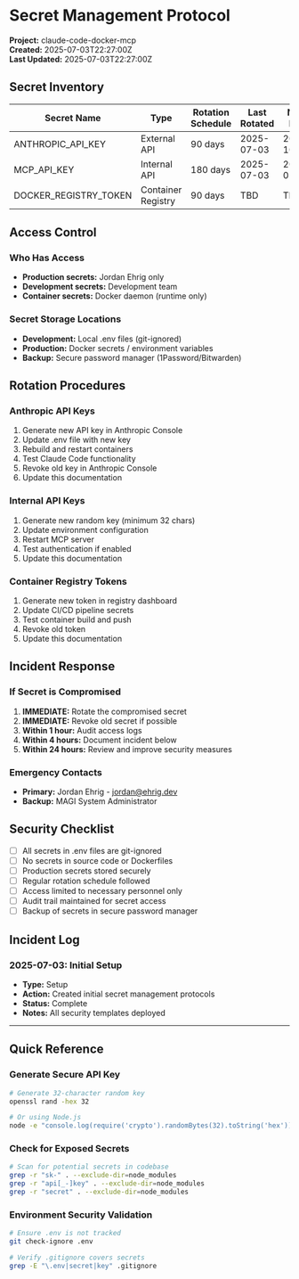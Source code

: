 # Secret Management Protocol

**Project:** claude-code-docker-mcp  
**Created:** 2025-07-03T22:27:00Z  
**Last Updated:** 2025-07-03T22:27:00Z  

## Secret Inventory

| Secret Name | Type | Rotation Schedule | Last Rotated | Next Due | Owner |
|-------------|------|------------------|---------------|----------|--------|
| ANTHROPIC_API_KEY | External API | 90 days | 2025-07-03 | 2025-10-01 | Jordan |
| MCP_API_KEY | Internal API | 180 days | 2025-07-03 | 2026-01-01 | Jordan |
| DOCKER_REGISTRY_TOKEN | Container Registry | 90 days | TBD | TBD | Jordan |

## Access Control

### Who Has Access
- **Production secrets:** Jordan Ehrig only
- **Development secrets:** Development team
- **Container secrets:** Docker daemon (runtime only)

### Secret Storage Locations
- **Development:** Local .env files (git-ignored)
- **Production:** Docker secrets / environment variables
- **Backup:** Secure password manager (1Password/Bitwarden)

## Rotation Procedures

### Anthropic API Keys
1. Generate new API key in Anthropic Console
2. Update .env file with new key
3. Rebuild and restart containers
4. Test Claude Code functionality
5. Revoke old key in Anthropic Console
6. Update this documentation

### Internal API Keys  
1. Generate new random key (minimum 32 chars)
2. Update environment configuration
3. Restart MCP server
4. Test authentication if enabled
5. Update this documentation

### Container Registry Tokens
1. Generate new token in registry dashboard
2. Update CI/CD pipeline secrets
3. Test container build and push
4. Revoke old token
5. Update this documentation

## Incident Response

### If Secret is Compromised
1. **IMMEDIATE:** Rotate the compromised secret
2. **IMMEDIATE:** Revoke old secret if possible
3. **Within 1 hour:** Audit access logs
4. **Within 4 hours:** Document incident below
5. **Within 24 hours:** Review and improve security measures

### Emergency Contacts
- **Primary:** Jordan Ehrig - jordan@ehrig.dev
- **Backup:** MAGI System Administrator

## Security Checklist

- [ ] All secrets in .env files are git-ignored
- [ ] No secrets in source code or Dockerfiles
- [ ] Production secrets stored securely
- [ ] Regular rotation schedule followed
- [ ] Access limited to necessary personnel only
- [ ] Audit trail maintained for secret access
- [ ] Backup of secrets in secure password manager

## Incident Log

### 2025-07-03: Initial Setup
- **Type:** Setup
- **Action:** Created initial secret management protocols
- **Status:** Complete
- **Notes:** All security templates deployed

---

## Quick Reference

### Generate Secure API Key
```bash
# Generate 32-character random key
openssl rand -hex 32

# Or using Node.js
node -e "console.log(require('crypto').randomBytes(32).toString('hex'))"
```

### Check for Exposed Secrets
```bash
# Scan for potential secrets in codebase
grep -r "sk-" . --exclude-dir=node_modules
grep -r "api[_-]key" . --exclude-dir=node_modules
grep -r "secret" . --exclude-dir=node_modules
```

### Environment Security Validation
```bash
# Ensure .env is not tracked
git check-ignore .env

# Verify .gitignore covers secrets
grep -E "\.env|secret|key" .gitignore
```

